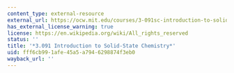```yaml
---
content_type: external-resource
external_url: https://ocw.mit.edu/courses/3-091sc-introduction-to-solid-state-chemistry-fall-2010/
has_external_license_warning: true
license: https://en.wikipedia.org/wiki/All_rights_reserved
status: ''
title: '*3.091 Introduction to Solid-State Chemistry*'
uid: fff6cb99-1afe-45a5-a794-6298874f3eb0
wayback_url: ''
---
```

